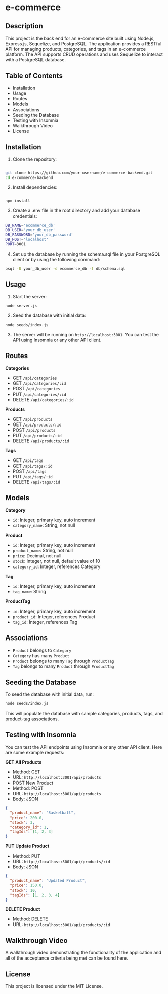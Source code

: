 # e-commerce

## Description

This project is the back end for an e-commerce site built using Node.js, Express.js, Sequelize, and PostgreSQL. The application provides a RESTful API for managing products, categories, and tags in an e-commerce platform. The API supports CRUD operations and uses Sequelize to interact with a PostgreSQL database.

## Table of Contents

- Installation
- Usage
- Routes
- Models
- Associations
- Seeding the Database
- Testing with Insomnia
- Walkthrough Video
- License

## Installation

1. Clone the repository:

```bash

git clone https://github.com/your-username/e-commerce-backend.git
cd e-commerce-backend
```

2. Install dependencies:

```bash

npm install
```

3. Create a .env file in the root directory and add your database credentials:

```bash
DB_NAME='ecommerce_db'
DB_USER='your_db_user'
DB_PASSWORD='your_db_password'
DB_HOST='localhost'
PORT=3001
```

4. Set up the database by running the schema.sql file in your PostgreSQL client or by using the following command:

```bash
psql -U your_db_user -d ecommerce_db -f db/schema.sql
```

## Usage

1. Start the server:

```bash
node server.js
```

2. Seed the database with initial data:

```bash
node seeds/index.js
```

3. The server will be running on `http://localhost:3001`. You can test the API using Insomnia or any other API client.

## Routes

**Categories**

- GET `/api/categories`
- GET `/api/categories/:id`
- POST `/api/categories`
- PUT `/api/categories/:id`
- DELETE `/api/categories/:id`

**Products**

- GET `/api/products`
- GET `/api/products/:id`
- POST `/api/products`
- PUT `/api/products/:id`
- DELETE `/api/products/:id`

**Tags**

- GET `/api/tags`
- GET `/api/tags/:id`
- POST `/api/tags`
- PUT `/api/tags/:id`
- DELETE `/api/tags/:id`

## Models

**Category**

- `id`: Integer, primary key, auto increment
- `category_name`: String, not null

**Product**

- `id`: Integer, primary key, auto increment
- `product_name`: String, not null
- `price`: Decimal, not null
- `stock`: Integer, not null, default value of 10
- `category_id`: Integer, references Category

**Tag**

- `id`: Integer, primary key, auto increment
- `tag_name`: String

**ProductTag**

- `id`: Integer, primary key, auto increment
- `product_id`: Integer, references Product
- `tag_id`: Integer, references Tag

## Associations

- `Product` belongs to `Category`
- `Category` has many `Product`
- `Product` belongs to many `Tag` through `ProductTag`
- `Tag` belongs to many `Product` through `ProductTag`

## Seeding the Database

To seed the database with initial data, run:

```bash
node seeds/index.js
```

This will populate the database with sample categories, products, tags, and product-tag associations.

## Testing with Insomnia

You can test the API endpoints using Insomnia or any other API client. Here are some example requests:

**GET All Products**

- Method: GET
- URL: `http://localhost:3001/api/products`
- POST New Product
- Method: POST
- URL: `http://localhost:3001/api/products`
- Body: JSON

```json
{
  "product_name": "Basketball",
  "price": 200.0,
  "stock": 3,
  "category_id": 1,
  "tagIds": [1, 2, 3]
}
```

**PUT Update Product**

- Method: PUT
- URL: `http://localhost:3001/api/products/:id`
- Body: JSON

```json
{
  "product_name": "Updated Product",
  "price": 150.0,
  "stock": 10,
  "tagIds": [1, 2, 3, 4]
}
```

**DELETE Product**

- Method: DELETE
- URL: `http://localhost:3001/api/products/:id`

## Walkthrough Video

A walkthrough video demonstrating the functionality of the application and all of the acceptance criteria being met can be found here.

## License

This project is licensed under the MIT License.
